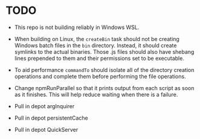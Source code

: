 # TODO

- This repo is not building reliably in Windows WSL.

- When building on Linux, the `createBin` task should not be creating Windows
  batch files in the `bin` directory.  Instead, it should create symlinks to the
  actual binaries.  Those .js files should also have shebang lines prepended to
  them and their permissions set to be executable.

- To aid performance `commandTo` should isolate all of the directory creation
  operations and complete them before performing the file operations.

- Change npmRunParallel so that it prints output from each script as soon as it finishes.
  This will help reduce waiting when there is a failure.

- Pull in depot argInquirer

- Pull in depot persistentCache

- Pull in depot QuickServer
